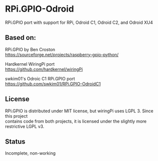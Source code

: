 # RPi.GPIO-Odroid  
  
RPi.GPIO port with support for RPi, Odroid C1, Odroid C2, and Odroid XU4  
  

## Based on:  
  
RPi.GPIO by Ben Croston  
  https://sourceforge.net/projects/raspberry-gpio-python/  

Hardkernel WiringPi port  
  https://github.com/hardkernel/wiringPi  

swkim01's Odroic C1 RPi.GPIO port  
  https://github.com/swkim01/RPi.GPIO-OdroidC1  
  
  
## License  
RPi.GPIO is distributed under MIT license, but wiringPi uses LGPL 3.  Since this project  
contains code from both projects, it is licensed under the slightly more restrictive LGPL v3.  
  
  
## Status  
Incomplete, non-working  
  

